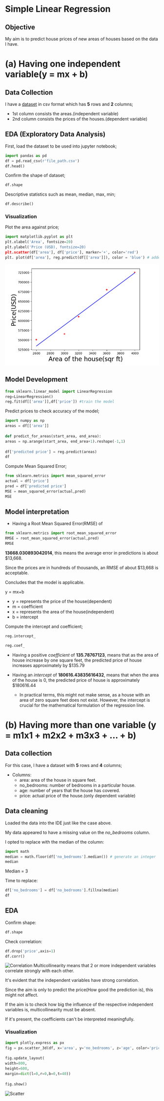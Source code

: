 # Simple Linear Regression 
## Objective
My aim is to predict house prices of new areas of houses based on the data I have.

# (a) Having one independent variable(y = mx + b)
## Data Collection 

I have a [dataset](Assets/house_price.csv) in csv format which has **5** rows and **2** columns;
- 1st column consists the areas.(independent variable)
- 2nd column consists the prices of the houses.(dependent variable)
  
## EDA (Exploratory Data Analysis)
First, load the dataset to be used into jupyter notebook;

```python
import pandas as pd
df = pd.read_csv(r'file_path.csv')
df.head()
```

Confirm the shape of dataset;

```python
df.shape
```
Descriptive statistics such as mean, median, max, min;

```python
df.describe()
```
### Visualization
Plot the area against price;

```python
import matplotlib.pyplot as plt
plt.xlabel('Area', fontsize=20)
plt.ylabel('Price (USD), fontsize=20)
plt.scatter(df['area'], df['price'], marker='+', color='red')
plt. plot(df['area'], reg.predict(df[['area']]), color = 'blue') # added after model development
```

![Output](Images/Scatter_plot.PNG)

## Model Development 

```python
from sklearn.linear_model import LinearRegression
reg=LinearRegression()
reg.fit(df[['area']],df['price']) #train the model
```

Predict prices to check accuracy of the model;

```python
import numpy as np
areas = df[['area']]

def predict_for_areas(start_area, end_area):
areas = np.arange(start_area, end_area+1).reshape(-1,1)

df['predicted price'] = reg.predict(areas)
df
```

Compute Mean Squared Error;

```python
from sklearn.metrics import mean_squared_error
actual = df['price']
pred = df['predicted price']
MSE = mean_squared_error(actual,pred)
MSE
```

## Model interpretation
- Having a Root Mean Squared Error(RMSE) of
  
```python
from sklearn.metrics import root_mean_squared_error
RMSE = root_mean_squared_error(actual,pred)
RMSE
```

**13668.030893042014**, this means the average error in predictions is about $13,668.

Since the prices are in hundreds of thousands, an RMSE of about $13,668 is acceptable.

Concludes that the model is applicable.

y = mx+b 
- y = represents the price of the house(dependent)
- m = coefficient
- x = represents the area of the house(independent) 
- b = intercept

Compute the intercept and coefficient;

```python
reg.intercept_
```

```python
reg.coef_
```

- Having a positive _coefficient_ of **135.78767123**, means that as the area of house increase by one square feet, the predicted price of house increases approximately by $135.79

- Having an _intercept_ of **180616.43835616432**, means that when the area of the house is 0, the predicted price of house is approximately $180616.44

  - In practical terms, this might not make sense, as a house with an area of zero square feet does not exist. However, the intercept is crucial for the mathematical formulation of the regression line.


# (b) Having more than one variable (y = m1x1 + m2x2 + m3x3 + ... + b)

## Data collection 
For this case, I have a dataset with **5** rows and **4** columns;

- Columns:
    - area: area of the house in square feet.
    - no_bedrooms: number of bedrooms in a particular house.
    - age: number of years that the house has covered.
    - price: actual price of the house.(only dependent variable)

## Data cleaning
Loaded the data into the IDE just like the case above.

My data appeared to have a missing value on the _no_bedrooms_ column.

I opted to replace with the median of the column:

```python
import math
median = math.floor(df['no_bedrooms'].median()) # generate an integer
median
```
Median = 3 

Time to replace: 

```python
df['no_bedrooms'] = df['no_bedrooms'].fillna(median)
df
```
## EDA 
Confirm shape: 

```python
df.shape
```

Check correlation: 

```python
df.drop('price',axis=1)
df.corr()
```
![Correlation]()
Multicollinearity means that 2 or more independent variables correlate strongly with each other.

It's evident that the independent variables have strong correlation.

Since the aim is only to predict the price(How good the prediction is), this might not affect. 

If the aim is to check how big the influence of the respective independent variables is, multicollinearity must be absent. 

If it's present, the coefficients can't be interpreted meaningfully.

### Visualization 

```python
import plotly.express as px
fig = px.scatter_3d(df, x='area', y='no_bedrooms', z='age', color='price', title='3D Scatter Plot')

fig.update_layout(
width=800,
height=600,
margin=dict(l=0,r=0,b=0,t=40))

fig.show()
```

![Scatter]()

